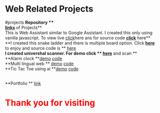 # Web Related Projects
#projects
**Repository **
<br/>[links](https://github.com/70deepak58/Web_Advance/tree/master/Projects)** of Projects**
<br/>This is Web Assistant similar to Google Assistant. I created this only using vanilla javascript. To view live [click](http://70deepak58.github.io/Web_Advance/ai/index.html)here ans for source code **[click](https://github.com/70deepak58/Web_Advance/tree/master/Projects)** here**
<br/>**I created this snake ladder and there is multiple board option. Click **[here](http://70deepak58.github.io/Web_Advance/Projects/snake_ladder_both/index.html)** to enjoy and source code is ** [here](https://github.com/70deepak58/Web_Advance/tree/master/Projects/snake_ladder_bot)
<br/>**I created univershal scanner. For demo click ** [here](http://70deepak58.github.io/Web_Advance/scan.html)** and scan **
<br/>**Alarm clock **[demo](http://70deepak58.github.io/Web_Advance/Projects/clock/index.html)   [code](https://github.com/70deepak58/Web_Advance/tree/master/Projects/clock)
<br/>**Multi lingual web ** [demo](http://70deepak58.github.io/Web_Advance/Projects/language/index.html) [code](https://github.com/70deepak58/Web_Advance/tree/master/Projects/language)
<br/>**Tic Tac Toe using ai **[demo](http://70deepak58.github.io/Web_Advance/Projects/TicTacToe/index.html) [code](https://github.com/70deepak58/Web_Advance/tree/master/Projects/TicTacToe)

<br/>**Portfolio ** [link](http://70deepak58.github.io/Web_Advance/Projects/Portfolio/index.html)
<h1 style="color:red">Thank you for visiting<br/>

